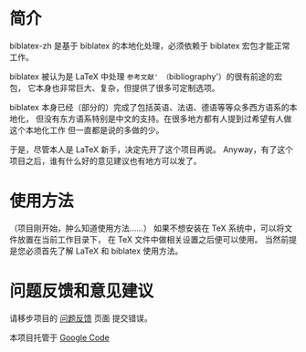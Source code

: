 # 简介

biblatex-zh 是基于 biblatex 的本地化处理，必须依赖于 biblatex 宏包才能正常工作。

biblatex 被认为是 LaTeX 中处理 `参考文献' （`bibliography'）的很有前途的宏包，
它本身也非常巨大、复杂，但提供了很多可定制选项。

biblatex 本身已经（部分的）完成了包括英语、法语、德语等等众多西方语系的本地化，
但没有东方语系特别是中文的支持。在很多地方都有人提到过希望有人做这个本地化工作
但一直都是说的多做的少。

于是，尽管本人是 LaTeX 新手，决定先开了这个项目再说。
Anyway，有了这个项目之后，谁有什么好的意见建议也有地方可以发了。 

# 使用方法

（项目刚开始，肿么知道使用方法……）
如果不想安装在 TeX 系统中，可以将文件放置在当前工作目录下，
在 TeX 文件中做相关设置之后便可以使用。
当然前提是您必须首先了解 LaTeX 和 biblatex 使用方法。

# 问题反馈和意见建议

请移步项目的 [问题反馈](http://code.google.com/p/biblatex-zh/issues/list) 页面
提交错误。

本项目托管于 [Google Code](http://code.google.com/p/biblatex-zh/)

